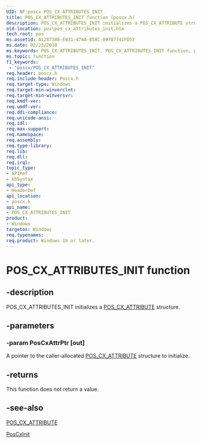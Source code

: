 ```yaml
---
UID: NF:poscx.POS_CX_ATTRIBUTES_INIT
title: POS_CX_ATTRIBUTES_INIT function (poscx.h)
description: POS_CX_ATTRIBUTES_INIT initializes a POS_CX_ATTRIBUTE structure.
old-location: pos\pos_cx_attributes_init.htm
tech.root: pos
ms.assetid: A1287386-E831-474A-858C-89787741FD57
ms.date: 02/23/2018
ms.keywords: POS_CX_ATTRIBUTES_INIT, POS_CX_ATTRIBUTES_INIT function, pos.pos_cx_attributes_init, poscx/POS_CX_ATTRIBUTES_INIT
ms.topic: function
f1_keywords:
 - "poscx/POS_CX_ATTRIBUTES_INIT"
req.header: poscx.h
req.include-header: Poscx.h
req.target-type: Windows
req.target-min-winverclnt: 
req.target-min-winversvr: 
req.kmdf-ver: 
req.umdf-ver: 
req.ddi-compliance: 
req.unicode-ansi: 
req.idl: 
req.max-support: 
req.namespace: 
req.assembly: 
req.type-library: 
req.lib: 
req.dll: 
req.irql: 
topic_type:
- APIRef
- kbSyntax
api_type:
- HeaderDef
api_location:
- poscx.h
api_name:
- POS_CX_ATTRIBUTES_INIT
product:
- Windows
targetos: Windows
req.typenames: 
req.product: Windows 10 or later.
---
```


# POS_CX_ATTRIBUTES_INIT function


## -description


POS_CX_ATTRIBUTES_INIT initializes a <a href="https://docs.microsoft.com/windows-hardware/drivers/ddi/content/poscx/ns-poscx-_pos_cx_attributes">POS_CX_ATTRIBUTE</a> structure.


## -parameters




### -param PosCxAttrPtr [out]

A pointer to the caller-allocated <a href="https://docs.microsoft.com/windows-hardware/drivers/ddi/content/poscx/ns-poscx-_pos_cx_attributes">POS_CX_ATTRIBUTE</a> structure to initialize.


## -returns



This function does not return a value.




## -see-also




<a href="https://docs.microsoft.com/windows-hardware/drivers/ddi/content/poscx/ns-poscx-_pos_cx_attributes">POS_CX_ATTRIBUTE</a>



<a href="https://docs.microsoft.com/windows-hardware/drivers/ddi/content/poscx/nf-poscx-poscxinit">PosCxInit</a>
 

 

